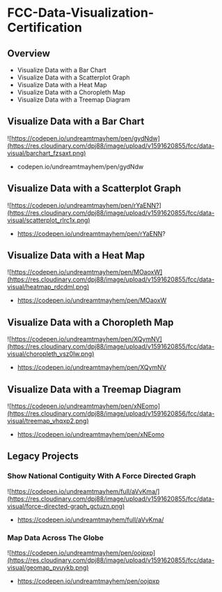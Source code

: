 # FCC-Data-Visualization-Certification


## Overview
- Visualize Data with a Bar Chart
- Visualize Data with a Scatterplot Graph
- Visualize Data with a Heat Map
- Visualize Data with a Choropleth Map
- Visualize Data with a Treemap Diagram


## Visualize Data with a Bar Chart
![https://codepen.io/undreamtmayhem/pen/gydNdw](https://res.cloudinary.com/dpj88/image/upload/v1591620855/fcc/data-visual/barchart_fzsaxt.png)

- codepen.io/undreamtmayhem/pen/gydNdw

## Visualize Data with a Scatterplot Graph
![https://codepen.io/undreamtmayhem/pen/rYaENN?](https://res.cloudinary.com/dpj88/image/upload/v1591620855/fcc/data-visual/scatterplot_rlrc1x.png)
- https://codepen.io/undreamtmayhem/pen/rYaENN?
## Visualize Data with a Heat Map
![https://codepen.io/undreamtmayhem/pen/MOaoxW](https://res.cloudinary.com/dpj88/image/upload/v1591620855/fcc/data-visual/heatmap_rdcdml.png)

- https://codepen.io/undreamtmayhem/pen/MOaoxW
## Visualize Data with a Choropleth Map
![https://codepen.io/undreamtmayhem/pen/XQymNV](https://res.cloudinary.com/dpj88/image/upload/v1591620855/fcc/data-visual/choropleth_vsz0lw.png)
- https://codepen.io/undreamtmayhem/pen/XQymNV
## Visualize Data with a Treemap Diagram
![https://codepen.io/undreamtmayhem/pen/xNEomo](https://res.cloudinary.com/dpj88/image/upload/v1591620856/fcc/data-visual/treemap_vhqxp2.png)
- https://codepen.io/undreamtmayhem/pen/xNEomo

## Legacy Projects

### Show National Contiguity With A Force Directed Graph
![https://codepen.io/undreamtmayhem/full/aVvKma/](https://res.cloudinary.com/dpj88/image/upload/v1591620855/fcc/data-visual/force-directed-graph_gctuzn.png)
- https://codepen.io/undreamtmayhem/full/aVvKma/

### Map Data Across The Globe
![https://codepen.io/undreamtmayhem/pen/oojpxp](https://res.cloudinary.com/dpj88/image/upload/v1591620855/fcc/data-visual/geomap_pvuykb.png)
- https://codepen.io/undreamtmayhem/pen/oojpxp